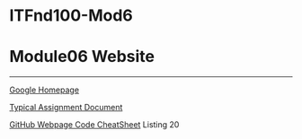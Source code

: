 # ITFnd100-Mod6

# Module06 Website
---

[Google Homepage](https://www.google.com "Google's Homepage")

[Typical Assignment Document](https://github.com/rootrUW/ITFnd100-Mod06/blob/master/_A_Typical_Assignment_Document.pdf)

[GitHub Webpage Code CheatSheet](https://github.com/adam-p/markdown-here/wiki/Markdown-Cheatsheet)
Listing 20
